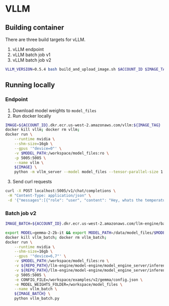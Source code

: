 # VLLM

## Building container

There are three build targets for vLLM. 
1. vLLM endpoint
2. vLLM batch job v1
3. vLLM batch job v2

```bash
VLLM_VERSION=0.5.4 bash build_and_upload_image.sh $ACCOUNT_ID $IMAGE_TAG {BUILD_TARGET=vllm|vllm_batch|vllm_batch_v2}
```

## Running locally

### Endpoint

1. Download model weights to `model_files`
2. Run docker locally
```bash
IMAGE=${ACCOUNT_ID}.dkr.ecr.us-west-2.amazonaws.com/vllm:${IMAGE_TAG}
docker kill vllm; docker rm vllm;
docker run \
    --runtime nvidia \
    --shm-size=16gb \
    --gpus '"device=0"' \
    -v $MODEL_PATH:/workspace/model_files:ro \
    -p 5005:5005 \
    --name vllm \
    ${IMAGE} \
    python -m vllm_server --model model_files --tensor-parallel-size 1 --port 5005 --disable-log-requests
```

3. Send curl requests
```bash
curl -X POST localhost:5005/v1/chat/completions \
 -H "Content-Type: application/json" \
 -d '{"messages":[{"role": "user", "content": "Hey, whats the temperature in Paris right now?"}],"model":"model_files","max_tokens":100,"temperature":0.2,"guided_regex":"Sean.*"}'
```

### Batch job v2
```bash
IMAGE_BATCH=${ACCOUNT_ID}.dkr.ecr.us-west-2.amazonaws.com/llm-engine/batch-infer-vllm:${IMAGE_TAG}

export MODEL=gemma-2-2b-it && export MODEL_PATH=/data/model_files/$MODEL
docker kill vllm_batch; docker rm vllm_batch;
docker run \
    --runtime nvidia \
    --shm-size=16gb \
    --gpus '"device=6,7"' \
    -v $MODEL_PATH:/workspace/model_files:ro \
    -v ${REPO_PATH}/llm-engine/model-engine/model_engine_server/inference/vllm/examples:/workspace/examples \
    -v ${REPO_PATH}/llm-engine/model-engine/model_engine_server/inference/vllm/vllm_batch.py:/workspace/vllm_batch.py \
    -p 5005:5005 \
    -e CONFIG_FILE=/workspace/examples/v2/gemma/config.json \
    -e MODEL_WEIGHTS_FOLDER=/workspace/model_files \
    --name vllm_batch \
    ${IMAGE_BATCH} \
    python vllm_batch.py   

```
